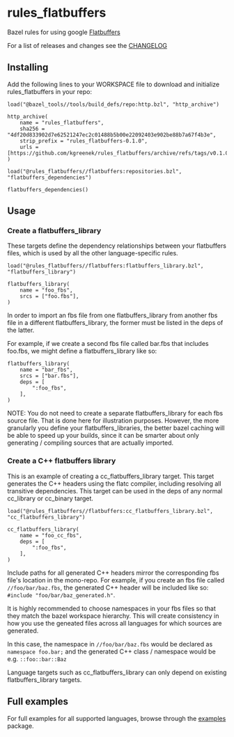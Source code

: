 # rules_flatbuffers

Bazel rules for using google [Flatbuffers](https://github.com/google/flatbuffers)

For a list of releases and changes see the [CHANGELOG](CHANGELOG.md)

## Installing

Add the following lines to your WORKSPACE file to download and initialize rules_flatbuffers in your repo:

```bzl
load("@bazel_tools//tools/build_defs/repo:http.bzl", "http_archive")

http_archive(
    name = "rules_flatbuffers",
    sha256 = "4df20d833902d7e62521247ec2c01488b5b00e22092403e902be88b7a67f4b3e",
    strip_prefix = "rules_flatbuffers-0.1.0",
    urls = [https://github.com/kgreenek/rules_flatbuffers/archive/refs/tags/v0.1.0.tar.gz],
)

load("@rules_flatbuffers//flatbuffers:repositories.bzl", "flatbuffers_dependencies")

flatbuffers_dependencies()
```

## Usage

### Create a flatbuffers_library

These targets define the dependency relationships between your flatbuffers files, which is used by all the other language-specific rules.

```bzl
load("@rules_flatbuffers//flatbuffers:flatbuffers_library.bzl", "flatbuffers_library")

flatbuffers_library(
    name = "foo_fbs",
    srcs = ["foo.fbs"],
)
```

In order to import an fbs file from one flatbuffers_library from another fbs file in a different flatbuffers_library, the former must be listed in the deps of the latter.

For example, if we create a second fbs file called bar.fbs that includes foo.fbs, we might define a flatbuffers_library like so:

```bzl
flatbuffers_library(
    name = "bar_fbs",
    srcs = ["bar.fbs"],
    deps = [
        ":foo_fbs",
    ],
)
```

NOTE: You do not need to create a separate flatbuffers_library for each fbs source file. That is done here for illustration purposes. However, the more granularly you define your flatbuffers_libraries, the better bazel caching will be able to speed up your builds, since it can be smarter about only generating / compiling sources that are actually imported. 

### Create a C++ flatbuffers library

This is an example of creating a cc_flatbuffers_library target. This target generates the C++ headers using the flatc compiler, including resolving all transitive dependencies. This target can be used in the deps of any normal cc_library or cc_binary target.

```bzl
load("@rules_flatbuffers//flatbuffers:cc_flatbuffers_library.bzl", "cc_flatbuffers_library")

cc_flatbuffers_library(
    name = "foo_cc_fbs",
    deps = [
        ":foo_fbs",
    ],
)
```

Include paths for all generated C++ headers mirror the corresponding fbs file's location in the mono-repo. For example, if you create an fbs file called `//foo/bar/baz.fbs`, the generated C++ header will be included like so: `#include "foo/bar/baz_generated.h"`.

It is highly recommended to choose namespaces in your fbs files so that they match the bazel workspace hierarchy. This will create consistency in how you use the geneated files across all languages for which sources are generated.

In this case, the namespace in `//foo/bar/baz.fbs` would be declared as `namespace foo.bar;` and the generated C++ class / namespace would be e.g. `::foo::bar::Baz`

Language targets such as cc_flatbuffers_library can only depend on existing flatbuffers_library targets.

## Full examples

For full examples for all supported languages, browse through the [examples](examples) package.
